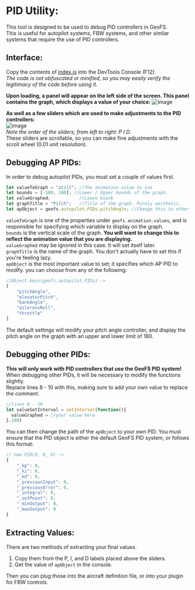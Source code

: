 # PID Utility:
This tool is designed to be used to debug PID controllers in GeoFS.\
This is useful for autopilot systems, FBW systems, and other similar systems that require the use of PID controllers.

## Interface:
Copy the contents of [index.js](https://github.com/Ariakim-Taiyo/GeoFS-PID-Utility/blob/main/index.js) into the DevTools Console (F12).\
*The code is not obfuscated or minified, so you may easily verify the legitimacy of the code before using it.*

**Upon loading, a panel will appear on the left side of the screen. This panel contains the graph, which displays a value of your choice:**
![image](https://github.com/Ariakim-Taiyo/GeoFS-PID-Utility/assets/79466778/0bc1726f-78c1-4d87-9c80-351eafafff19)

**As well as a few sliders which are used to make adjustments to the PID controllers:**\
![image](https://github.com/Ariakim-Taiyo/GeoFS-PID-Utility/assets/79466778/34fe9372-eca7-47d2-82c8-3c4d42595f10)\
*Note the order of the sliders; from left to right: P I D.*\
These sliders are scrollable, so you can make fine adjustments with the scroll wheel (0.01 unit resolution).

## Debugging AP PIDs:
In order to debug autopilot PIDs, you must set a couple of values first.

```js
let valueToGraph = "atilt"; //The animation value to use
let bounds = [-180, 180]; //Lower / Upper bounds of the graph.
let valueGraphed;           //Leave blank
let graphTitle = "Pitch";   //Title of the graph. Purely aesthetic.
let apObject = geofs.autopilot.PIDs.pitchAngle; //Change this to other PID objects if you want to debug those.
```
`valueToGraph` is one of the properties under `geofs.animation.values`, and is responsible for specifying which variable to display on the graph.\
`bounds` is the vertical scale of the graph. **You will want to change this to reflect the animation value that you are displaying.**\
`valueGraphed` may be ignored in this case. It will set itself later.\
`graphTitle` is the name of the graph. You don't actually have to set this if you're feeling lazy.\
`apObject` is the most important value to set; it specifies which AP PID to modify. you can choose from any of the following: 
```js
//Object.keys(geofs.autopilot.PIDs) ->
[
    "pitchAngle",
    "elevatorPitch",
    "bankAngle",
    "aileronsRoll",
    "throttle"
]
```

The default settings will modify your pitch angle controller, and display the pitch angle on the graph with an upper and lower limit of 180.

## Debugging other PIDs:
**This will only work with PID controllers that use the GeoFS PID system!**
When debugging other PIDs, it will be necessary to modify the functions slightly.\
Replace lines 8 - 10 with this, making sure to add your own value to replace the comment.
```js
//lines 8 - 10
let valueSetInterval = setInterval(function(){
  valueGraphed = //your value here
},100)
```
You can then change the path of the `apObject` to your own PID. You must ensure that the PID object is either the default GeoFS PID system, or follows this format:
```js
// new PID(0, 0, 0) ->
{
    "_kp": 0,
    "_ki": 0,
    "_kd": 0,
    "_previousInput": 0,
    "_previousError": 0,
    "_integral": 0,
    "_setPoint": 0,
    "_minOutput": 0,
    "_maxOutput": 0
}
```
## Extracting Values:
There are two methods of extracting your final values.
1. Copy them from the P, I, and D labels placed above the sliders.
2. Get the value of `apObject` in the console.

Then you can plug those into the aircraft definition file, or into your plugin for FBW controls.
